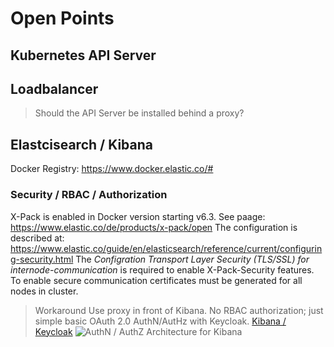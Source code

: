 # Open Points

## Kubernetes API Server

## Loadbalancer

> Should the API Server be installed behind a proxy?

## Elastcisearch / Kibana
Docker Registry: https://www.docker.elastic.co/#

### Security / RBAC / Authorization
X-Pack is enabled in Docker version starting v6.3. See paage: https://www.elastic.co/de/products/x-pack/open
The configuration is described at: https://www.elastic.co/guide/en/elasticsearch/reference/current/configuring-security.html
The *Configration Transport Layer Security (TLS/SSL) for internode-communication* is required to enable X-Pack-Security features. To enable secure communication certificates must be generated for all nodes in cluster.

> Workaround
> Use proxy in front of Kibana. No RBAC authorization; just simple basic OAuth 2.0 AuthN/AutHz with Keycloak.
> [Kibana / Keycloak](https://aboullaite.me/secure-kibana-keycloak/)
> ![AuthN / AuthZ Architecture for Kibana](https://aboullaite.me/content/images/2018/02/Presentation1.jpg)
